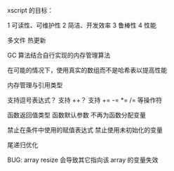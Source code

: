 xscript 的目标：

1 可读性、可维护性
2 简洁、开发效率
3 鲁棒性
4 性能

多文件
热更新

GC 算法结合自行实现的内存管理算法

在可能的情况下，使用真实的数组而不是哈希表以提高性能

内存管理与引用类型

支持逗号表达式？
支持 ++？
支持 += -= *= /= 等操作符

函数返回值类型
函数默认参数
不再为函数分配变量

禁止在条件中使用的赋值表达式
禁止使用未初始化的变量

尾递归优化

BUG: array resize 会导致其它指向该 array 的变量失效